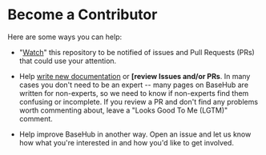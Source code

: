 # Become a Contributor

Here are some ways you can help:

* "[Watch](https://github.com/basefoss/basehub/subscription)" this repository
to be notified of issues and Pull Requests (PRs) that could use your attention.

* Help [write new documentation](https://basehub.org/) or **[review Issues
and/or PRs**. In many cases you don't need to be an expert -- many pages on
BaseHub are  written for non-experts, so we need to know if non-experts find
them confusing or incomplete. If you review a PR and don't find any problems
worth commenting about, leave a "Looks Good To Me (LGTM)" comment.

* Help improve BaseHub in another way. Open an issue and let us know how what
you're interested in and how you'd like to get involved.
